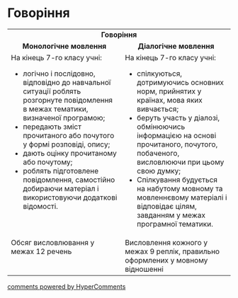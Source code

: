 <div id="hypercomments_widget" class="js-hypercomments-widget invisible"></div>

# Говоріння

<table>
    <td align="center" colspan="2"><b>Говоріння</b></td>
  </tr>
            <tr>
                <td align="center"><b>Монологічне мовлення</b></td>
                <td align="center"><b>Діалогічне мовлення</b></td>
            </tr>
            <tr>
<td style="vertical-align:top !important;">
На кінець 7-го класу учні:
<ul>
<li>логічно і послідовно, відповідно до навчальної ситуації роблять розгорнуте повідомлення в межах тематики, визначеної програмою;</li>
<li>передають зміст прочитаного або почутого у формі розповіді, опису;</li>
<li>дають оцінку прочитаному або почутому;</li>
<li>роблять підготовлене повідомлення, самостійно добираючи матеріал і використовуючи додаткові відомості.</li>
</ul>
</td>
<td style="vertical-align:top !important;">
На кінець 7-го класу учні:
<ul>
<li>спілкуються, дотримуючись основних норм, прийнятих у країнах, мова яких вивчається;</li>
<li>беруть участь у діалозі, обмінюючись інформацією на основі прочитаного, почутого, побаченого, висловлюючи при цьому свою думку;</li>
<li>Спілкування будується на набутому мовному та мовленнєвому матеріалі і відповідає цілям, завданням у межах програмної тематики.</li>
</ul>
</td>
            <tr>
<td style="vertical-align:top !important;">
Обсяг висловлювання у межах 12 речень
</td>
<td style="vertical-align:top !important;">
Висловлення кожного у межах 9 реплік, правильно оформлених у мовному відношенні
</td>
</table>

<div class="js-hypercomments-container">
    <a href="http://hypercomments.com" class="hc-link" title="comments widget">comments powered by HyperComments</a>
</div>